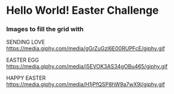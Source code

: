 # Hello World! Easter Challenge

### Images to fill the grid with

SENDING LOVE
https://media.giphy.com/media/gGrZuGzl6E00RUPFcE/giphy.gif

EASTER EGG
https://media.giphy.com/media/j5EVOK3AS34gOBu465/giphy.gif

HAPPY EASTER
https://media.giphy.com/media/H1jPfQSP8hW9a7wX9j/giphy.gif
